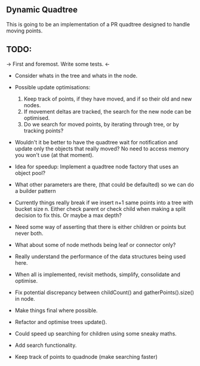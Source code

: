 ## Dynamic Quadtree

This is going to be an implementation of a PR quadtree designed to handle moving points.

## TODO:

-> First and foremost. Write some tests. <-

- Consider whats in the tree and whats in the node.

- Possible update optimisations:
    1) Keep track of points, if they have moved, and if so their old and new nodes.
    2) If movement deltas are tracked, the search for the new node can be optimised.
    3) Do we search for moved points, by iterating through tree, or by tracking points?


- Wouldn't it be better to have the quadtree wait for notification and update only the objects that really moved?
  No need to access memory you won't use (at that moment).

- Idea for speedup: Implement a quadtree node factory that uses an object pool?

- What other parameters are there, (that could be defaulted) so we can do a builder pattern

- Currently things really break if we insert n+1 same points into a tree with bucket size n.
  Either check parent or check child when making a split decision to fix this.
  Or maybe a max depth?

- Need some way of asserting that there is either children or points but never both.

- What about some of node methods being leaf or connector only?

- Really understand the performance of the data structures being used here.

- When all is implemented, revisit methods, simplify, consolidate and optimise.

- Fix potential discrepancy between childCount() and gatherPoints().size() in node.

- Make things final where possible.

- Refactor and optimise trees update().

- Could speed up searching for children using some sneaky maths.

- Add search functionality.

- Keep track of points to quadnode (make searching faster)